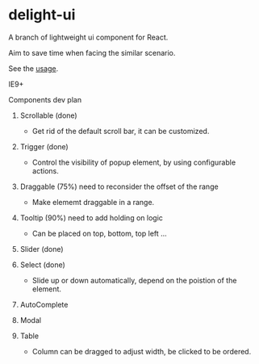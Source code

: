 # delight-ui

A branch of lightweight ui component for React.

Aim to save time when facing the similar scenario.

See the [usage](http://mefive.github.io/delight-ui/).

IE9+



Components dev plan

1. Scrollable (done)
   * Get rid of the default scroll bar, it can be customized.

2. Trigger (done)
   * Control the visibility of popup element, by using configurable actions.

3. Draggable (75%) need to reconsider the offset of the range
   * Make elememt draggable in a range.

4. Tooltip (90%) need to add holding on logic
   * Can be placed on top, bottom, top left ...

5. Slider (done)

6. Select (done)
   * Slide up or down automatically, depend on the poistion of the element.

7. AutoComplete

8. Modal

9. Table
   *  Column can be dragged to adjust width, be clicked to be ordered.







